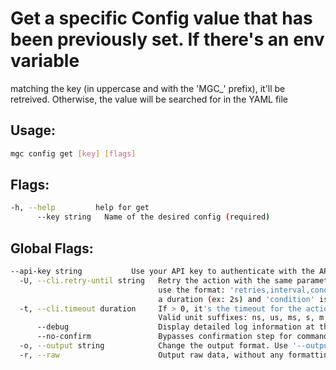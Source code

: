 # Get a specific Config value that has been previously set. If there's an env variable
matching the key (in uppercase and with the 'MGC_' prefix), it'll be retreived.
Otherwise, the value will be searched for in the YAML file

## Usage:
```bash
mgc config get [key] [flags]
```

## Flags:
```bash
-h, --help         help for get
      --key string   Name of the desired config (required)

```

## Global Flags:
```bash
--api-key string           Use your API key to authenticate with the API
  -U, --cli.retry-until string   Retry the action with the same parameters until the given condition is met. The flag parameters
                                 use the format: 'retries,interval,condition', where 'retries' is a positive integer, 'interval' is
                                 a duration (ex: 2s) and 'condition' is a 'engine=value' pair such as "jsonpath=expression"
  -t, --cli.timeout duration     If > 0, it's the timeout for the action execution. It's specified as numbers and unit suffix.
                                 Valid unit suffixes: ns, us, ms, s, m and h. Examples: 300ms, 1m30s
      --debug                    Display detailed log information at the debug level
      --no-confirm               Bypasses confirmation step for commands that ask a confirmation from the user
  -o, --output string            Change the output format. Use '--output=help' to know more details.
  -r, --raw                      Output raw data, without any formatting or coloring

```

